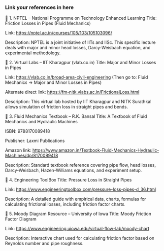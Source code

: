 ### Link your references in here

🔗 1. NPTEL – National Programme on Technology Enhanced Learning
Title: Friction Losses in Pipes (Fluid Mechanics)

Link: https://nptel.ac.in/courses/105/103/105103096/

Description: NPTEL is a joint initiative of IITs and IISc. This specific lecture deals with major and minor head losses, Darcy-Weisbach equation, and experimental methodology.

🔗 2. Virtual Labs – IIT Kharagpur (vlab.co.in)
Title: Major and Minor Losses in Pipes

Link: https://vlab.co.in/broad-area-civil-engineering
(Then go to: Fluid Mechanics → Major and Minor Losses in Pipes)

Alternate direct link: https://fm-nitk.vlabs.ac.in/FrictionalLoss.html

Description: This virtual lab hosted by IIT Kharagpur and NITK Surathkal allows simulation of friction loss in straight pipes and bends.

🔗 3. Fluid Mechanics Textbook – R.K. Bansal
Title: A Textbook of Fluid Mechanics and Hydraulic Machines

ISBN: 9788170089418

Publisher: Laxmi Publications

Amazon link: https://www.amazon.in/Textbook-Fluid-Mechanics-Hydraulic-Machines/dp/8170089418

Description: Standard textbook reference covering pipe flow, head losses, Darcy-Weisbach, Hazen-Williams equations, and experiment setup.

🔗 4. Engineering ToolBox
Title: Pressure Loss in Straight Pipes

Link: https://www.engineeringtoolbox.com/pressure-loss-pipes-d_36.html

Description: A detailed guide with empirical data, charts, formulas for calculating frictional losses, including friction factor charts.

🔗 5. Moody Diagram Resource – University of Iowa
Title: Moody Friction Factor Diagram

Link: https://www.engineering.uiowa.edu/virtual-flow-lab/moody-chart

Description: Interactive chart used for calculating friction factor based on Reynolds number and pipe roughness.

